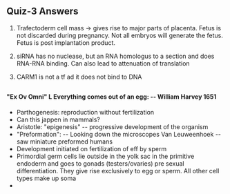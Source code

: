 ## Quiz-3 Answers

1. Trafectoderm cell mass -> gives rise to major parts of placenta. Fetus is not discarded during pregnancy. Not all embryos will
generate the fetus. Fetus is post implantation product.

3. siRNA has no nuclease, but an RNA homologus to a section and does RNA-RNA binding. Can also lead to attenuation of 
translation

6. CARM1 is not a tf ad it does not bind to DNA

## 

#### "Ex Ov Omni" L Everything comes out of an egg: -- William Harvey 1651
- Parthogenesis: reproduction without fertilization
- Can this jappen in mammals?
- Aristotle: "epigenesis" -- progressive development of the organism
- "Preformation": -- Looking down the microscopes Van Leuweenhoek -- saw miniature preformed humans
- Development initiated on fertilization of eff by sperm
- Primordial germ cells lie outside in the yolk sac  in the primitive endoderm and goes to gonads (testers/ovaries)
 pre sexual differentiation. They give rise exclusively to egg or sperm. All other cell types make up soma
- 
